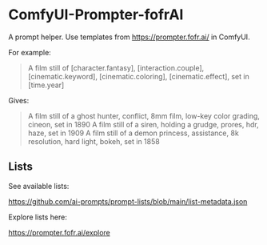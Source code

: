 # ComfyUI-Prompter-fofrAI

A prompt helper. Use templates from https://prompter.fofr.ai/ in ComfyUI.

For example:

> A film still of [character.fantasy], [interaction.couple], [cinematic.keyword], [cinematic.coloring], [cinematic.effect], set in [time.year]

Gives:

> A film still of a ghost hunter, conflict, 8mm film, low-key color grading, cineon, set in 1890
> A film still of a siren, holding a grudge, prores, hdr, haze, set in 1909
> A film still of a demon princess, assistance, 8k resolution, hard light, bokeh, set in 1858

## Lists

See available lists:

https://github.com/ai-prompts/prompt-lists/blob/main/list-metadata.json

Explore lists here:

https://prompter.fofr.ai/explore
